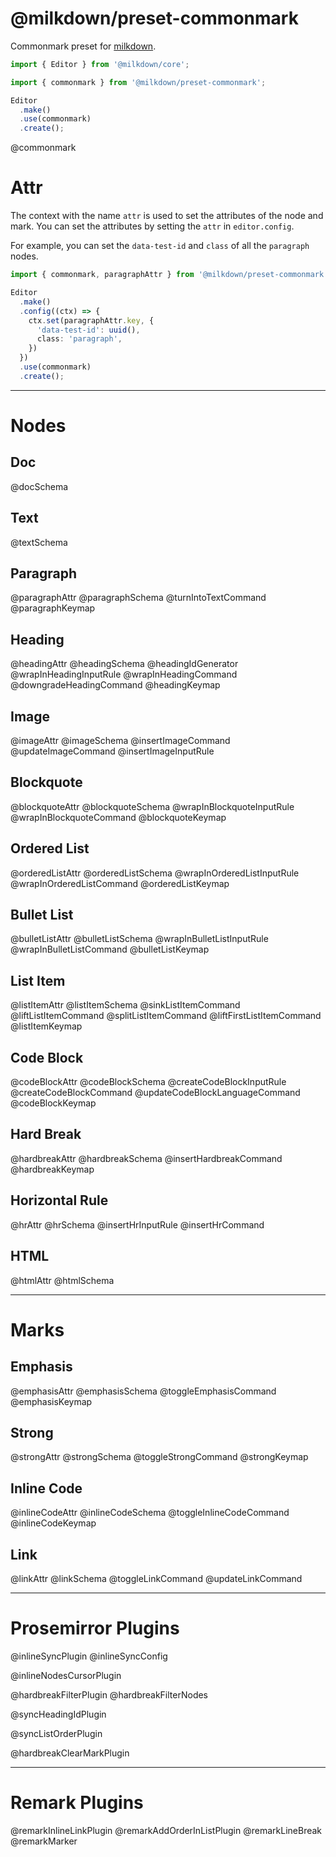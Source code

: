 # @milkdown/preset-commonmark

Commonmark preset for [milkdown](https://milkdown.dev/).

```typescript
import { Editor } from '@milkdown/core';

import { commonmark } from '@milkdown/preset-commonmark';

Editor
  .make()
  .use(commonmark)
  .create();
```

@commonmark

# Attr

The context with the name `attr` is used to set the attributes of the node and mark.
You can set the attributes by setting the `attr` in `editor.config`.

For example, you can set the `data-test-id` and `class` of all the `paragraph` nodes.

```typescript
import { commonmark, paragraphAttr } from '@milkdown/preset-commonmark';

Editor
  .make()
  .config((ctx) => {
    ctx.set(paragraphAttr.key, {
      'data-test-id': uuid(),
      class: 'paragraph',
    })
  })
  .use(commonmark)
  .create();
```

---

# Nodes

## Doc

@docSchema

## Text

@textSchema

## Paragraph

@paragraphAttr
@paragraphSchema
@turnIntoTextCommand
@paragraphKeymap

## Heading

@headingAttr
@headingSchema
@headingIdGenerator
@wrapInHeadingInputRule
@wrapInHeadingCommand
@downgradeHeadingCommand
@headingKeymap

## Image

@imageAttr
@imageSchema
@insertImageCommand
@updateImageCommand
@insertImageInputRule

## Blockquote

@blockquoteAttr
@blockquoteSchema
@wrapInBlockquoteInputRule
@wrapInBlockquoteCommand
@blockquoteKeymap

## Ordered List

@orderedListAttr
@orderedListSchema
@wrapInOrderedListInputRule
@wrapInOrderedListCommand
@orderedListKeymap

## Bullet List

@bulletListAttr
@bulletListSchema
@wrapInBulletListInputRule
@wrapInBulletListCommand
@bulletListKeymap

## List Item

@listItemAttr
@listItemSchema
@sinkListItemCommand
@liftListItemCommand
@splitListItemCommand
@liftFirstListItemCommand
@listItemKeymap

## Code Block

@codeBlockAttr
@codeBlockSchema
@createCodeBlockInputRule
@createCodeBlockCommand
@updateCodeBlockLanguageCommand
@codeBlockKeymap

## Hard Break

@hardbreakAttr
@hardbreakSchema
@insertHardbreakCommand
@hardbreakKeymap

## Horizontal Rule

@hrAttr
@hrSchema
@insertHrInputRule
@insertHrCommand

## HTML

@htmlAttr
@htmlSchema

---

# Marks

## Emphasis

@emphasisAttr
@emphasisSchema
@toggleEmphasisCommand
@emphasisKeymap

## Strong

@strongAttr
@strongSchema
@toggleStrongCommand
@strongKeymap

## Inline Code

@inlineCodeAttr
@inlineCodeSchema
@toggleInlineCodeCommand
@inlineCodeKeymap

## Link

@linkAttr
@linkSchema
@toggleLinkCommand
@updateLinkCommand

---

# Prosemirror Plugins

@inlineSyncPlugin
@inlineSyncConfig

@inlineNodesCursorPlugin

@hardbreakFilterPlugin
@hardbreakFilterNodes

@syncHeadingIdPlugin

@syncListOrderPlugin

@hardbreakClearMarkPlugin

---

# Remark Plugins

@remarkInlineLinkPlugin
@remarkAddOrderInListPlugin
@remarkLineBreak
@remarkMarker
